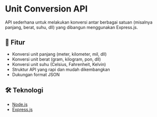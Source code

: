 # Unit Conversion API

API sederhana untuk melakukan konversi antar berbagai satuan (misalnya panjang, berat, suhu, dll) yang dibangun menggunakan Express.js.

## 🚀 Fitur

- Konversi unit panjang (meter, kilometer, mil, dll)
- Konversi unit berat (gram, kilogram, pon, dll)
- Konversi unit suhu (Celsius, Fahrenheit, Kelvin)
- Struktur API yang rapi dan mudah dikembangkan
- Dukungan format JSON

## 🛠 Teknologi

- [Node.js](https://nodejs.org/)
- [Express.js](https://expressjs.com/)
